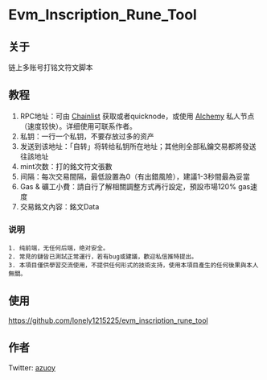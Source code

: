 # Evm_Inscription_Rune_Tool

## 关于

链上多账号打铭文符文脚本

## 教程

1. RPC地址：可由 [Chainlist](https://chainlist.org/) 获取或者quicknode，或使用 [Alchemy](https://dashboard.alchemy.com/) 私人节点（速度较快）。详细使用可联系作者。
2. 私钥：一行一个私钥，不要存放过多的资产
3. 发送到该地址：「自转」将转给私钥所在地址；其他則全部私鑰交易都將發送往該地址
4. mint次数：打的銘文符文張數
5. 间隔：每次交易間隔，最低設置為0（有出錯風險），建議1-3秒間最為妥當
6. Gas & 礦工小費：請自行了解相關調整方式再行設定，預設市場120% gas速度
8. 交易銘文內容：銘文Data

### 说明

```
1. 纯前端，无任何后端，绝对安全。
2. 常見的鏈皆已測試正常運行，若有bug或建議，歡迎私信推特提出。
3. 本項目僅供學習交流使用，不提供任何形式的技術支持，使用本項目產生的任何後果與本人無關。
```

## 使用

https://github.com/lonely1215225/evm_inscription_rune_tool

## 作者
Twitter: [azuoy](https://twitter.com/lonely1215225)